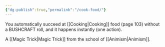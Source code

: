 ```yaml
---
{"dg-publish":true,"permalink":"/cook-food/"}
---
```


You automatically succeed at [[Cooking\|Cooking]] food
(page 103) without a BUSHCRAFT roll, and it happens
instantly (one action).

A [[Magic Trick\|Magic Trick]] from the school of [[Animism\|Animism]].